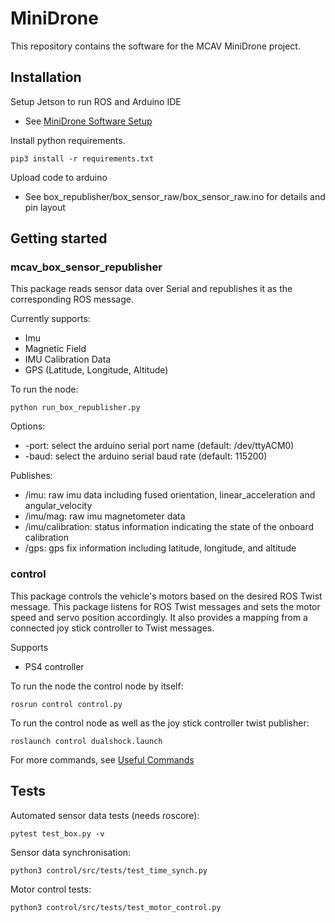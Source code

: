 # MiniDrone 

This repository contains the software for the MCAV MiniDrone project.

## Installation

Setup Jetson to run ROS and Arduino IDE
- See [MiniDrone Software Setup](https://docs.google.com/document/u/1/d/16hTuHI0GkWB7Fz8jkYoRb6zCtv_vSotQT3AZyo3yxcA/edit?usp=drive_web&ouid=101896295474612094790)

Install python requirements.

```pip3 install -r requirements.txt```

Upload code to arduino
- See box_republisher/box_sensor_raw/box_sensor_raw.ino for details and pin layout

## Getting started

### mcav_box_sensor_republisher
This package reads sensor data over Serial and republishes it as the corresponding ROS message.

Currently supports:
- Imu
- Magnetic Field
- IMU Calibration Data
- GPS (Latitude, Longitude, Altitude)

To run the node:

` python run_box_republisher.py `

Options:
- -port: select the arduino serial port name (default: /dev/ttyACM0)
- -baud: select the arduino serial baud rate (default: 115200)

Publishes:
- /imu: raw imu data including fused orientation, linear_acceleration and angular_velocity
- /imu/mag: raw imu magnetometer data
- /imu/calibration: status information indicating the state of the onboard calibration
- /gps: gps fix information including latitude, longitude, and altitude


### control
This package controls the vehicle's motors based on the desired ROS Twist message.
This package listens for ROS Twist messages and sets the motor speed and servo position accordingly. It also provides a mapping from a connected joy stick controller to Twist messages.

Supports
- PS4 controller

To run the node the control node by itself:

`rosrun control control.py`

To run the control node as well as the joy stick controller twist publisher:

`roslaunch control dualshock.launch`

For more commands, see [Useful Commands](/useful_cmds.md)

## Tests

Automated sensor data tests (needs roscore):

` pytest test_box.py -v `

Sensor data synchronisation:

` python3 control/src/tests/test_time_synch.py `

Motor control tests:

` python3 control/src/tests/test_motor_control.py `
